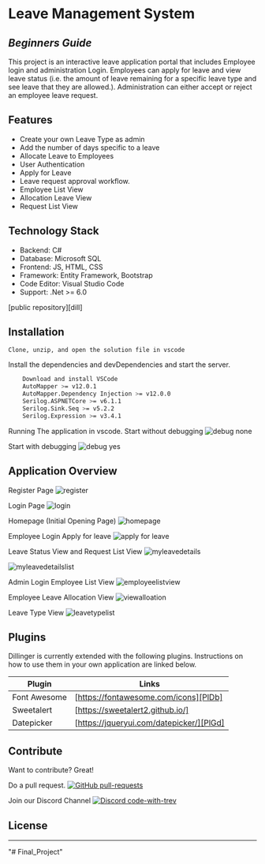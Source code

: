 # Leave Management System
## _Beginners Guide_

<!-- [![N|Solid](https://cldup.com/dTxpPi9lDf.thumb.png)](https://nodesource.com/products/nsolid) -->

<!-- [![Build Status]()]() -->

This project is an interactive leave application portal that includes Employee login and administration Login. Employees can apply for leave and view leave status (i.e. the amount of leave remaining for a specific leave type and see leave that they are allowed.). Administration can either accept or reject an employee leave request.

## Features

-	Create your own Leave Type as admin
-	Add the number of days specific to a leave
-	Allocate Leave to Employees
-	User Authentication
-	Apply for Leave
-	Leave request approval workflow.
-	Employee List View
-	Allocation Leave View
-   Request List View

## Technology Stack

-	Backend: C#
-	Database: Microsoft SQL
-	Frontend: JS, HTML, CSS 
-	Framework: Entity Framework, Bootstrap
-	Code Editor: Visual Studio Code
-	Support: .Net >= 6.0

 [public repository][dill]

## Installation

    Clone, unzip, and open the solution file in vscode

Install the dependencies and devDependencies and start the server.

```sh
    Download and install VSCode
    AutoMapper >= v12.0.1
    AutoMapper.Dependency Injection >= v12.0.0
    Serilog.ASPNETCore >= v6.1.1
    Serilog.Sink.Seq >= v5.2.2
    Serilog.Expression >= v3.4.1
```

Running The application in vscode.
Start without debugging
       ![debug none](https://user-images.githubusercontent.com/99231323/218284706-dbe98b3f-5686-489b-874f-94d75dd03659.png)

Start with debugging
       ![debug yes](https://user-images.githubusercontent.com/99231323/218284768-e4aa0a9f-0b06-451c-8634-25e6bd1532ae.png)

## Application Overview
Register Page
![register](https://user-images.githubusercontent.com/99231323/218284823-19bbdcc3-e315-4b1d-b370-9a0e14b3b08f.png)

Login Page
![login](https://user-images.githubusercontent.com/99231323/218284832-30da8133-ba25-4928-9563-fe613e7e6c9c.png)

Homepage (Initial Opening Page)
![homepage](https://user-images.githubusercontent.com/99231323/218284841-a4bf2a14-0911-4f2b-b41e-f2445467ea3d.png)

Employee Login
Apply for leave
![apply for leave](https://user-images.githubusercontent.com/99231323/218284863-ae84f018-8e5a-4b33-aae5-ff3b6c10398a.png)

Leave Status View and Request List View
![myleavedetails](https://user-images.githubusercontent.com/99231323/218284896-193f93ab-42c2-406a-966d-681f0a700b4b.png)

![myleavedetailslist](https://user-images.githubusercontent.com/99231323/218284956-524ee39a-82a5-44b3-85db-8d89ff69540b.png)

Admin Login
Employee List View
![employeelistview](https://user-images.githubusercontent.com/99231323/218284913-f60468c1-a8da-4d46-a5a7-7fc5355eaef5.png)

Employee Leave Allocation View
![viewalloation](https://user-images.githubusercontent.com/99231323/218284931-aaaf96c9-cdd1-465c-9887-49ba4fb33e02.png)

Leave Type View
![leavetypelist](https://user-images.githubusercontent.com/99231323/218284944-331fc86e-f927-41bc-b666-4686d0ab6413.png)


## Plugins

Dillinger is currently extended with the following plugins.
Instructions on how to use them in your own application are linked below.

| Plugin | Links |
| ------ | ------ |
| Font Awesome | [https://fontawesome.com/icons][PlDb] |
| Sweetalert | [https://sweetalert2.github.io/] |
| Datepicker |[https://jqueryui.com/datepicker/][PlGd] |

## Contribute
Want to contribute? Great!

Do a pull request. [![GitHub pull-requests](https://img.shields.io/github/issues-pr/Naereen/StrapDown.js.svg)](https://github.com/trevoirwilliams/LeaveManagementWeb.NET/pulls)

Join our Discord Channel [![Discord code-with-trev](https://badgen.net/badge/icon/discord?icon=discord&label)](https://discord.com/channels/964216683256496228/1006601536186617876)

## License

---
"# Final_Project" 

